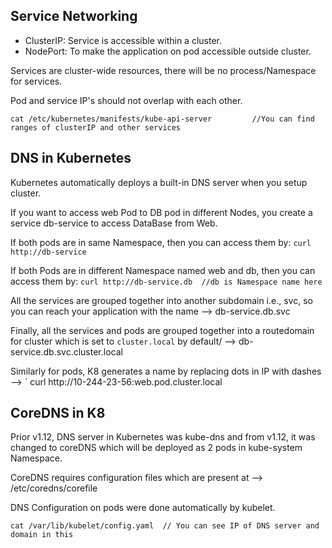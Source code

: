## Service Networking
- ClusterIP: Service is accessible within a cluster.
- NodePort: To make the application on pod accessible outside cluster.

Services are cluster-wide resources, there will be no process/Namespace for services.

Pod and service IP's should not overlap with each other.

`cat /etc/kubernetes/manifests/kube-api-server         //You can find ranges of clusterIP and other services`

## DNS in Kubernetes
Kubernetes automatically deploys a built-in DNS server when you setup cluster.

If you want to access web Pod to DB pod in different Nodes, you create a service db-service to access DataBase from Web.

If both pods are in same Namespace, then you can access them by: `curl http://db-service`

If both Pods are in different Namespace named web and db, then you can access them by:  `curl http://db-service.db  //db is Namespace name here`

All the services are grouped together into another subdomain i.e., svc, so you can reach your application with the name --> db-service.db.svc

Finally, all the services and pods are grouped together into a routedomain for cluster which is set to `cluster.local` by default/ --> db-service.db.svc.cluster.local

Similarly for pods, K8 generates a name by replacing dots in IP with dashes --> ` curl http://10-244-23-56:web.pod.cluster.local

## CoreDNS in K8
Prior v1.12, DNS server in Kubernetes was kube-dns and from v1.12, it was changed to coreDNS which will be deployed as 2 pods in kube-system Namespace.

CoreDNS requires configuration files which are present at --> /etc/coredns/corefile

DNS Configuration on pods were done automatically by kubelet.

`cat /var/lib/kubelet/config.yaml  // You can see IP of DNS server and domain in this`

